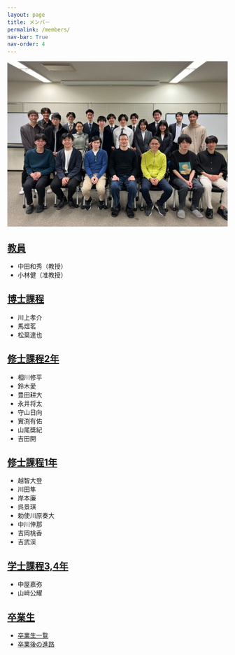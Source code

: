 ```yaml
---
layout: page
title: メンバー
permalink: /members/
nav-bar: True
nav-order: 4
---
```


![集合写真](/images/4_members/members-2024.jpg)

## [教員](faculty)

- 中田和秀（教授）
- 小林健（准教授）

## [博士課程](dc)

- 川上孝介
- 馬煜茗
- 松葉達也

## [修士課程2年](m2)

- 相川修平
- 鈴木愛
- 豊田耕大
- 永井将太
- 守山日向
- 實渕有佑
- 山尾奬紀
- 吉田開

## [修士課程1年](m1)

- 越智大登
- 川田隼
- 岸本廉
- 呉景琪
- 勅使川原奏大
- 中川倖那
- 吉岡桃香
- 吉武渓

## [学士課程3,4年](b4)

- 中屋嘉弥
- 山﨑公耀

## [卒業生](alumni)

- [卒業生一覧](alumni#卒業生一覧)
- [卒業後の進路](alumni#卒業後の進路)

